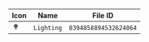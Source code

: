 | Icon | Name | File ID |
| ---  | ---  | ---     |
| ![](Lighting.png) | `Lighting` | `8394858894532624064` |
